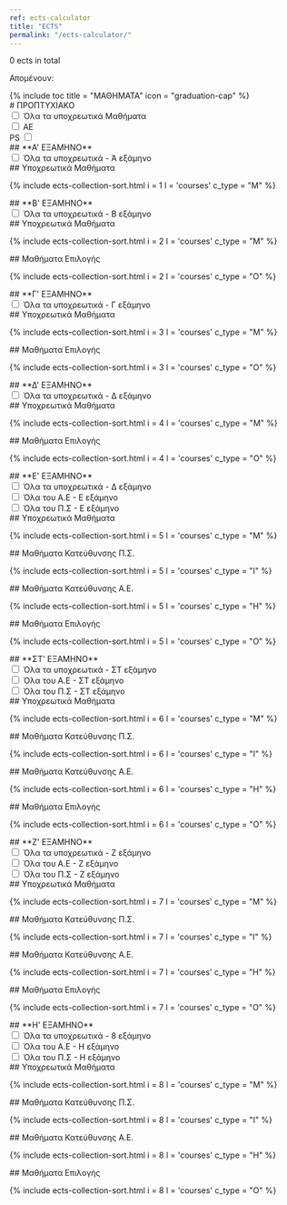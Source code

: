 ```yaml
---
ref: ects-calculator
title: "ECTS"
permalink: "/ects-calculator/"
---
```

<script src="https://ajax.googleapis.com/ajax/libs/jquery/3.5.1/jquery.min.js"></script>
<script type="text/javascript" src="/assets/js/ects.js"></script>
<p><span id ="ects_span">0</span> <span>ects in total</span></p>
<p><span>Απομένουν:  </span><span id="ects_span_240"></span></p>

<div id="boxes">
{% include toc title = "ΜΑΘΗΜΑΤΑ" icon = "graduation-cap" %}

<div markdown="1"> 
# ΠΡΟΠΤΥΧΙΑΚΟ 
</div>

<input onclick="autoCheck(mandatory_all,this)" type="checkbox" id="mandatory_checkbox" name="mandatory_checkbox">
<label style="display: initial;" for="mandatory_checkbox">Όλα τα υποχρεωτικά Μαθήματα</label>
</br>
<input onclick="autoCheck(AE_all,this)" type="checkbox" id="AE_checkbox" name="AE_checkbox">
<label style="display: initial;" for="AE_checkbox">AE</label>
</br>
<label for="PS_checkbox">PS
<input style="display: initial;" onclick="autoCheck(PS_all,this)" type="checkbox" id="PS_checkbox" name="PS_checkbox">
</label>



<div markdown="1"> 
## **A' ΕΞΑΜΗΝΟ**
</div>

<input onclick="autoCheck(mandatory1,this)" type="checkbox" id="mandatory1_checkbox" name="mandatory1_checkbox">
<label style="display: initial;" for="mandatory1_checkbox">Όλα τα υποχρεωτικά - Ά εξάμηνο</label>

<div markdown="1"> 
## Υποχρεωτικά Μαθήματα
</div>

{% include ects-collection-sort.html i = 1 l = 'courses' c_type = "M" %}



<div markdown="1"> 
## **Β' ΕΞΑΜΗΝΟ**
</div>

<input onclick="autoCheck(mandatory2,this)" type="checkbox" id="mandatory2_checkbox" name="mandatory2_checkbox">
<label style="display: initial;" for="mandatory2_checkbox">Όλα τα υποχρεωτικά - Β εξάμηνο</label>

<div markdown="1"> 
## Υποχρεωτικά Μαθήματα
</div>

{% include ects-collection-sort.html i = 2 l = 'courses' c_type = "M" %}

<div markdown="1"> 
## Μαθήματα Επιλογής
</div>

{% include ects-collection-sort.html i = 2 l = 'courses' c_type = "Ο" %}



<div markdown="1"> 
## **Γ' ΕΞΑΜΗΝΟ**
</div>

<input onclick="autoCheck(mandatory3,this)" type="checkbox" id="mandatory3_checkbox" name="mandatory3_checkbox">
<label style="display: initial;" for="mandatory3_checkbox">Όλα τα υποχρεωτικά - Γ εξάμηνο</label>

<div markdown="1"> 
## Υποχρεωτικά Μαθήματα
</div>

{% include ects-collection-sort.html i = 3 l = 'courses' c_type = "M" %}

<div markdown="1"> 
## Μαθήματα Επιλογής
</div>

{% include ects-collection-sort.html i = 3 l = 'courses' c_type = "Ο" %}



<div markdown="1"> 
## **Δ' ΕΞΑΜΗΝΟ**
</div>

<input onclick="autoCheck(mandatory4,this)" type="checkbox" id="mandatory4_checkbox" name="mandatory4_checkbox">
<label style="display: initial;" for="mandatory4_checkbox">Όλα τα υποχρεωτικά - Δ εξάμηνο</label>


<div markdown="1"> 
## Υποχρεωτικά Μαθήματα
</div>

{% include ects-collection-sort.html i = 4 l = 'courses' c_type = "M" %}

<div markdown="1"> 
## Μαθήματα Επιλογής
</div>

{% include ects-collection-sort.html i = 4 l = 'courses' c_type = "Ο" %}



<div markdown="1"> 
## **Ε' ΕΞΑΜΗΝΟ**
</div>

<input onclick="autoCheck(mandatory5,this)" type="checkbox" id="mandatory5_checkbox" name="mandatory5_checkbox">
<label style="display: initial;" for="mandatory5_checkbox">Όλα τα υποχρεωτικά - Δ εξάμηνο</label>
</br>
<input onclick="autoCheck(AE5,this)" type="checkbox" id="AE5_checkbox" name="AE5_checkbox">
<label style="display: initial;" for="AE5_checkbox">Όλα του Α.Ε - Ε εξάμηνο</label>
</br>
<input onclick="autoCheck(PS5,this)" type="checkbox" id="PS5_checkbox" name="PS5_checkbox">
<label style="display: initial;" for="PS5_checkbox">Όλα του Π.Σ - Ε εξάμηνο</label>

<div markdown="1"> 
## Υποχρεωτικά Μαθήματα
</div>

{% include ects-collection-sort.html i = 5 l = 'courses' c_type = "M" %}

<div markdown="1"> 
## Μαθήματα Κατεύθυνσης Π.Σ.
</div>

{% include ects-collection-sort.html i = 5 l = 'courses' c_type = "I" %}

<div markdown="1"> 
## Μαθήματα Κατεύθυνσης Α.Ε.
</div>

{% include ects-collection-sort.html i = 5 l = 'courses' c_type = "H" %}

<div markdown="1"> 
## Μαθήματα Επιλογής
</div>

{% include ects-collection-sort.html i = 5 l = 'courses' c_type = "Ο" %}



<div markdown="1"> 
## **ΣΤ' ΕΞΑΜΗΝΟ**
</div>

<input onclick="autoCheck(mandatory6,this)" type="checkbox" id="mandatory6_checkbox" name="mandatory6_checkbox">
<label style="display: initial;" for="mandatory6_checkbox">Όλα τα υποχρεωτικά - ΣΤ εξάμηνο</label>
</br>
<input onclick="autoCheck(AE6,this)" type="checkbox" id="AE6_checkbox" name="AE6_checkbox">
<label style="display: initial;" for="AE6_checkbox">Όλα του Α.Ε - ΣΤ εξάμηνο</label>
</br>
<input onclick="autoCheck(PS6,this)" type="checkbox" id="PS6_checkbox" name="PS6_checkbox">
<label style="display: initial;" for="PS6_checkbox">Όλα του Π.Σ - ΣΤ εξάμηνο</label>

<div markdown="1"> 
## Υποχρεωτικά Μαθήματα
</div>

{% include ects-collection-sort.html i = 6 l = 'courses' c_type = "M" %}

<div markdown="1"> 
## Μαθήματα Κατεύθυνσης Π.Σ.
</div>

{% include ects-collection-sort.html i = 6 l = 'courses' c_type = "I" %}

<div markdown="1"> 
## Μαθήματα Κατεύθυνσης Α.Ε.
</div>

{% include ects-collection-sort.html i = 6 l = 'courses' c_type = "H" %}

<div markdown="1"> 
## Μαθήματα Επιλογής
</div>

{% include ects-collection-sort.html i = 6 l = 'courses' c_type = "Ο" %}




<div markdown="1"> 
## **Ζ' ΕΞΑΜΗΝΟ**
</div>

<input onclick="autoCheck(mandatory7,this)" type="checkbox" id="mandatory7_checkbox" name="mandatory7_checkbox">
<label style="display: initial;" for="mandatory7_checkbox">Όλα τα υποχρεωτικά - Ζ εξάμηνο</label>
</br>
<input onclick="autoCheck(AE7,this)" type="checkbox" id="AE7_checkbox" name="AE7_checkbox">
<label style="display: initial;" for="AE7_checkbox">Όλα του Α.Ε - Ζ εξάμηνο</label>
</br>
<input onclick="autoCheck(PS7,this)" type="checkbox" id="PS7_checkbox" name="PS7_checkbox">
<label style="display: initial;" for="PS7_checkbox">Όλα του Π.Σ - Ζ εξάμηνο</label>

<div markdown="1"> 
## Υποχρεωτικά Μαθήματα
</div>

{% include ects-collection-sort.html i = 7 l = 'courses' c_type = "M" %}

<div markdown="1"> 
## Μαθήματα Κατεύθυνσης Π.Σ.
</div>

{% include ects-collection-sort.html i = 7 l = 'courses' c_type = "I" %}

<div markdown="1"> 
## Μαθήματα Κατεύθυνσης Α.Ε.
</div>

{% include ects-collection-sort.html i = 7 l = 'courses' c_type = "H" %}

<div markdown="1"> 
## Μαθήματα Επιλογής
</div>

{% include ects-collection-sort.html i = 7 l = 'courses' c_type = "Ο" %}




<div markdown="1"> 
## **Η' ΕΞΑΜΗΝΟ**
</div>
<input onclick="autoCheck(mandatory8,this)" type="checkbox" id="mandatory8_checkbox" name="mandatory8_checkbox">
<label style="display: initial;" for="mandatory8_checkbox">Όλα τα υποχρεωτικά - 8 εξάμηνο</label>
</br>
<input onclick="autoCheck(AE8,this)" type="checkbox" id="AE8_checkbox" name="AE8_checkbox">
<label style="display: initial;" for="AE8_checkbox">Όλα του Α.Ε - Η εξάμηνο</label>
</br>
<input onclick="autoCheck(PS8,this)" type="checkbox" id="PS8_checkbox" name="PS8_checkbox">
<label style="display: initial;" for="PS8_checkbox">Όλα του Π.Σ - Η εξάμηνο</label>

<div markdown="1"> 
## Υποχρεωτικά Μαθήματα
</div>

{% include ects-collection-sort.html i = 8 l = 'courses' c_type = "M" %}

<div markdown="1"> 
## Μαθήματα Κατεύθυνσης Π.Σ.
</div>

{% include ects-collection-sort.html i = 8 l = 'courses' c_type = "I" %}

<div markdown="1"> 
## Μαθήματα Κατεύθυνσης Α.Ε.
</div>

{% include ects-collection-sort.html i = 8 l = 'courses' c_type = "H" %}

<div markdown="1"> 
## Μαθήματα Επιλογής
</div>

{% include ects-collection-sort.html i = 8 l = 'courses' c_type = "Ο" %}

</div>
